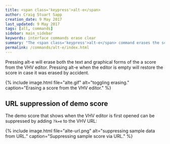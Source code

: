 ```yaml
---
title: <span class='keypress'>alt-e</span>
author: Craig Stuart Sapp
creation_date: 9 May 2017
last_updated: 9 May 2017
tags: [all, commands]
sidebar: main_sidebar
keywords: interface commands erase clear
summary: "The <span class='keypress'>alt-e</span> command erases the score text and notation."
permalink: /commands/alt-e/index.html
---
```


Pressing <span class="keypress">alt-e</span> will erase both the
text and graphical forms of the a score from the VHV editor.  Pressing
<span class="keypress">alt-e</span> when the editor is empty will restore
the score in case it was erased by accident.

{% include image.html
	file="alte.gif"
	alt="toggling erasing."
	caption="Erasing a score from the VHV editor."
%}

## URL suppression of demo score ##

The demo score that shows when the VHV editor is first opened
can be suppressed by adding `?k=e` to the VHV URL:

{% include image.html
	file="alte-url.png"
	alt="suppressing sample data from URL."
	caption="Suppressing sample score via URL."
%}





